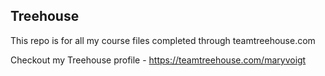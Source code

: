 ## Treehouse

This repo is for all my course files completed through teamtreehouse.com

Checkout my Treehouse profile - https://teamtreehouse.com/maryvoigt